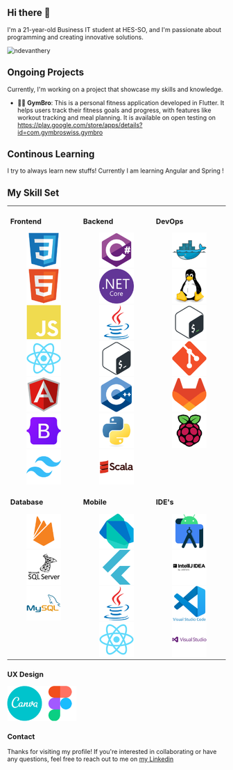 ## Hi there 👋


I'm a 21-year-old Business IT student at HES-SO, and I'm passionate about programming and creating innovative solutions. 

<p align="left"> <img src="https://komarev.com/ghpvc/?username=ndevanthery&label=Profile%20views&color=0e75b6&style=flat" alt="ndevanthery" /> </p>

## Ongoing Projects
Currently, I'm working on a project that showcase my skills and knowledge.

- 🏋️‍♀️ **GymBro**: This is a personal fitness application developed in Flutter. It helps users track their fitness goals and progress, with features like workout tracking and meal planning. It is available on open testing on https://play.google.com/store/apps/details?id=com.gymbroswiss.gymbro

## Continous Learning

I try to always learn new stuffs! Currently I am learning Angular and Spring ! 

## My Skill Set  
<table><tr><td valign="top" width="33%">

### Frontend  
<div align="center">  
  <img src="https://raw.githubusercontent.com/devicons/devicon/master/icons/css3/css3-original.svg" alt="css3" width="80" height="80"/> <img src="https://raw.githubusercontent.com/devicons/devicon/master/icons/html5/html5-original.svg" alt="html5" width="80" height="80"/>
<img src="https://raw.githubusercontent.com/devicons/devicon/master/icons/javascript/javascript-plain.svg" alt="javascript" width="80" height="80"/>
<img src="https://raw.githubusercontent.com/devicons/devicon/master/icons/react/react-original.svg" alt="react" width="80" height="80"/>
<img src="https://raw.githubusercontent.com/devicons/devicon/master/icons/angularjs/angularjs-original.svg" alt="angular" width="80" height="80"/>
<img src="https://raw.githubusercontent.com/devicons/devicon/master/icons/bootstrap/bootstrap-original.svg" alt="bootstrap" width="80" height="80"/>
<img src="https://raw.githubusercontent.com/devicons/devicon/master/icons/tailwindcss/tailwindcss-plain.svg" alt="bootstrap" width="80" height="80"/>
</div>

</td><td valign="top" width="33%">



### Backend  
<div align="center">  
<img src="https://raw.githubusercontent.com/devicons/devicon/master/icons/csharp/csharp-original.svg" alt="csharp" width="80" height="80"/>
<img src="https://raw.githubusercontent.com/devicons/devicon/master/icons/dotnetcore/dotnetcore-original.svg" alt=".NET" width="80" height="80"/>
<img src="https://raw.githubusercontent.com/devicons/devicon/master/icons/java/java-original.svg" alt="java" width="80" height="80"/>
<img src="https://raw.githubusercontent.com/devicons/devicon/master/icons/bash/bash-plain.svg" alt="bash" width="80" height="80"/>
<img src="https://raw.githubusercontent.com/devicons/devicon/master/icons/cplusplus/cplusplus-original.svg" alt="cplusplus" width="80" height="80"/>
<img src="https://raw.githubusercontent.com/devicons/devicon/master/icons/python/python-original.svg" alt="python" width="80" height="80"/>
<img src="https://raw.githubusercontent.com/devicons/devicon/master/icons/scala/scala-original-wordmark.svg" alt="scala" width="80" height="80"/> 
</div>

</td><td valign="top" width="33%">



### DevOps  
<div align="center">  
<img src="https://raw.githubusercontent.com/devicons/devicon/master/icons/docker/docker-original.svg" alt="cplusplus" width="80" height="80"/>
<img src="https://raw.githubusercontent.com/devicons/devicon/master/icons/linux/linux-original.svg" alt="python" width="80" height="80"/>
<img src="https://raw.githubusercontent.com/devicons/devicon/master/icons/bash/bash-original.svg" alt="scala" width="80" height="80"/> 
<img src="https://raw.githubusercontent.com/devicons/devicon/master/icons/git/git-original.svg" alt="scala" width="80" height="80"/> 
<img src="https://raw.githubusercontent.com/devicons/devicon/master/icons/gitlab/gitlab-original.svg" alt="scala" width="80" height="80"/> <img src="https://raw.githubusercontent.com/devicons/devicon/master/icons/raspberrypi/raspberrypi-original.svg" alt="raspberrypi" width="80" height="80"/>
</div>

</td></tr>
<tr><td valign="top" width="33%">



### Database  
<div align="center">  
  <img src="https://raw.githubusercontent.com/devicons/devicon/master/icons/firebase/firebase-plain.svg" alt="firebase" width="80" height="80"/><img src="https://raw.githubusercontent.com/devicons/devicon/master/icons/microsoftsqlserver/microsoftsqlserver-plain-wordmark.svg" alt="microsoftsqlserver" width="80" height="80"/><img src="https://raw.githubusercontent.com/devicons/devicon/master/icons/mysql/mysql-original-wordmark.svg" alt="mysql" width="80" height="80"/>

</div>

</td><td valign="top" width="33%">



### Mobile  
<div align="center">  

<img src="https://raw.githubusercontent.com/devicons/devicon/master/icons/dart/dart-original.svg" alt="dart" width="80" height="80"/>
<img src="https://raw.githubusercontent.com/devicons/devicon/master/icons/flutter/flutter-plain.svg" alt="flutter" width="80" height="80"/>
<img src="https://raw.githubusercontent.com/devicons/devicon/master/icons/java/java-original.svg" alt="java" width="80" height="80"/>
<img src="https://raw.githubusercontent.com/devicons/devicon/master/icons/react/react-original.svg" alt="react" width="80" height="80"/>


  
</div>

</td><td valign="top" width="33%">



### IDE's  
<div align="center">  
  <img src="https://raw.githubusercontent.com/devicons/devicon/master/icons/androidstudio/androidstudio-original.svg" alt="Android Studio" width="80" height="80"/><img src="https://raw.githubusercontent.com/devicons/devicon/master/icons/intellij/intellij-plain-wordmark.svg" alt="intellij" width="80" height="80"/><img src="https://raw.githubusercontent.com/devicons/devicon/master/icons/vscode/vscode-original-wordmark.svg" alt="vscode" width="80" height="80"/><img src="https://raw.githubusercontent.com/devicons/devicon/master/icons/visualstudio/visualstudio-plain-wordmark.svg" alt="visualstudio" width="80" height="80"/>

</div>

</td></tr></table>  

### UX Design
<img src="https://raw.githubusercontent.com/devicons/devicon/master/icons/canva/canva-original.svg" alt="canva" width="80" height="80"/><img src="https://raw.githubusercontent.com/devicons/devicon/master/icons/figma/figma-original.svg" alt="figma" width="80" height="80"/>



### Contact

Thanks for visiting my profile! If you're interested in collaborating or have any questions, feel free to reach out to me on
<a href="https://www.linkedin.com/in/ndevanthery/">my Linkedin <a/>


